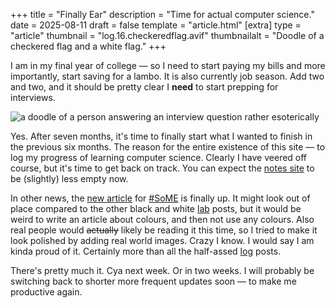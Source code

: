 +++
title = "Finally Ear"
description = "Time for actual computer science."
date = 2025-08-11
draft = false
template = "article.html"
[extra]
type = "article"
thumbnail = "log.16.checkeredflag.avif"
thumbnailalt = "Doodle of a checkered flag and a white flag."
+++

I am in my final year of college — so I need to start paying my bills and more importantly, start saving for a lambo. It is also currently job season. Add two and two, and it should be pretty clear I **need** to start prepping for interviews. 

![a doodle of a person answering an interview question rather esoterically](/media/log/interview.avif)

Yes. After seven months, it's time to finally start what I wanted to finish in the previous six months. The reason for the entire existence of this site — to log my progress of learning computer science. Clearly I have veered off course, but it's time to get back on track. You can expect the [notes site](http://notes.ekunazanu.foo/) to be (slightly) less empty now.

In other news, the [new article](/lab/quantifying-colour) for [#SoME](https://some.3b1b.co/) is finally up. It might look out of place compared to the other black and white [lab](/lab) posts, but it would be weird to write an article about colours, and then not use any colours. Also real people would ~~actually~~ likely be reading it this time, so I tried to make it look polished by adding real world images. Crazy I know. I would say I am kinda proud of it. Certainly more than all the half-assed [log](/log) posts.

There's pretty much it. Cya next week. Or in two weeks. I will probably be switching back to shorter more frequent updates soon — to make me productive again.
